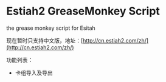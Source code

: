 Estiah2 GreaseMonkey Script
=========================

the grease monkey script for Esitah

现在暂时只支持中文版，地址：[http://cn.estiah2.com/zh/](http://cn.estiah2.com/zh/)

功能列表：

* 卡组导入及导出
